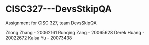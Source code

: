 # CISC327---DevsStkipQA
Assignment for CISC 327, team DevsSkipQA

Zilong Zhang - 20062161
Runqing Zang - 20065628
Derek Huang - 20022672
Kalsa Yu - 20073438
